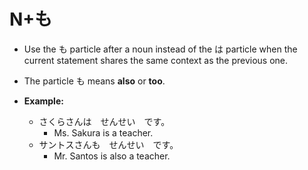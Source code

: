 # **N+も**

- Use the も particle after a noun instead of the は particle when the current statement shares the same context as the previous one.
- The particle も means **also** or **too**.

- **Example:**
  - さくらさんは　せんせい　です。
    - Ms. Sakura is a teacher.
  - サントスさんも　せんせい　です。
    - Mr. Santos is also a teacher.

